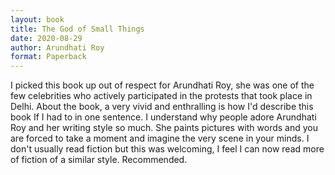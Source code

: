```yaml
---
layout: book
title: The God of Small Things
date: 2020-08-29
author: Arundhati Roy
format: Paperback
---
```


I picked this book up out of respect for Arundhati Roy, she was one of the few celebrities who actively participated in the protests that took place in Delhi. About the book, a very vivid and enthralling is how I'd describe this book If I had to in one sentence. I understand why people adore Arundhati Roy and her writing style so much. She paints pictures with words and you are forced to take a moment and imagine the very scene in your minds. I don't usually read fiction but this was welcoming, I feel I can now read more of fiction of a similar style. Recommended.
